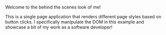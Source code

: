 Welcome to the behind the scenes look of me!

This is a single page application that renders different page styles based on button clicks. I specifically manipulate the DOM in this example and showcase a bit of my work as a software developer!
